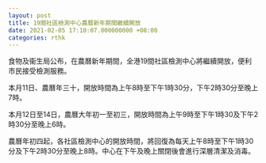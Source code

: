 ```yaml
---
layout: post
title: 19間社區檢測中心農曆新年期間繼續開放
date: 2021-02-05 17:10:07.000000000 +08:00
categories: rthk
---
```


食物及衞生局公布，在農曆新年期間，全港19間社區檢測中心將繼續開放，便利市民接受檢測服務。
 
本月11日、農曆年三十，開放時間為上午8時至下午1時30分，下午2時30分至晚上7時。

本月12日至14日，農曆大年初一至初三，開放時間為上午9時至下午1時30及下午2時30分至晚上6時。
 
農曆年初四起，各社區檢測中心的開放時間，將回復為每天上午8時至下午1時30分及下午2時30分至晚上8時。中心在下午及晚上關閉後會進行深層清潔及消毒。
